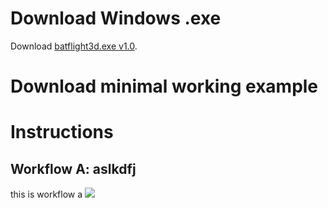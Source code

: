 # Download Windows .exe
Download [batflight3d.exe v1.0](https://github.com/christofhapp/batflight3d/releases/download/v1.0/batflight3d.exe).

# Download minimal working example


# Instructions
## Workflow A: aslkdfj
this is workflow a
![](https://christofhapp.lima.zone/wp-content/uploads/2023/09/alldronepoints.png)
